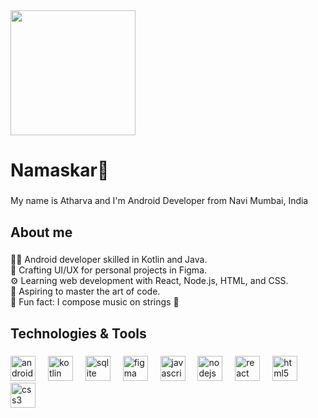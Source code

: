 <div align="left">
  <img height="200" src="https://i.ibb.co/9387pw6/github-bg.jpg"  />
</div>

###

<h1 align="left">Namaskar🙏</h1>

###

<p align="left">My name is Atharva and I'm Android Developer from Navi Mumbai, India</p>

###

<h2 align="left">About me</h2>

###

<p align="left">👨‍💻 Android developer skilled in Kotlin and Java.<br>🎨 Crafting UI/UX for personal projects in Figma.<br>⚙️ Learning web development with React, Node.js, HTML, and CSS.<br>🎯 Aspiring to master the art of code.<br>🎲 Fun fact: I compose music on strings 🎵</p>

###

<h2 align="left">Technologies & Tools</h2>

###

<div align="left">
  <img src="https://cdn.jsdelivr.net/gh/devicons/devicon/icons/androidstudio/androidstudio-original.svg" height="40" alt="androidstudio logo"  />
  <img width="12" />
  <img src="https://cdn.jsdelivr.net/gh/devicons/devicon/icons/kotlin/kotlin-original.svg" height="40" alt="kotlin logo"  />
  <img width="12" />
  <img src="https://cdn.jsdelivr.net/gh/devicons/devicon/icons/sqlite/sqlite-original.svg" height="40" alt="sqlite logo"  />
  <img width="12" />
  <img src="https://cdn.jsdelivr.net/gh/devicons/devicon/icons/figma/figma-original.svg" height="40" alt="figma logo"  />
  <img width="12" />
  <img src="https://cdn.jsdelivr.net/gh/devicons/devicon/icons/javascript/javascript-original.svg" height="40" alt="javascript logo"  />
  <img width="12" />
  <img src="https://cdn.jsdelivr.net/gh/devicons/devicon/icons/nodejs/nodejs-original.svg" height="40" alt="nodejs logo"  />
  <img width="12" />
  <img src="https://cdn.jsdelivr.net/gh/devicons/devicon/icons/react/react-original.svg" height="40" alt="react logo"  />
  <img width="12" />
  <img src="https://skillicons.dev/icons?i=html" height="40" alt="html5 logo"  />
  <img width="12" />
  <img src="https://skillicons.dev/icons?i=css" height="40" alt="css3 logo"  />
</div>

###
